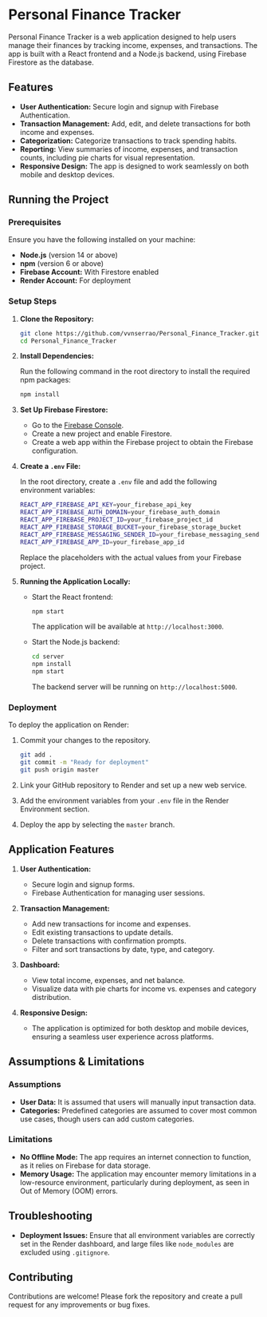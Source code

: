 # Personal Finance Tracker

Personal Finance Tracker is a web application designed to help users manage their finances by tracking income, expenses, and transactions. The app is built with a React frontend and a Node.js backend, using Firebase Firestore as the database.

## Features

- **User Authentication:** Secure login and signup with Firebase Authentication.
- **Transaction Management:** Add, edit, and delete transactions for both income and expenses.
- **Categorization:** Categorize transactions to track spending habits.
- **Reporting:** View summaries of income, expenses, and transaction counts, including pie charts for visual representation.
- **Responsive Design:** The app is designed to work seamlessly on both mobile and desktop devices.

## Running the Project

### Prerequisites

Ensure you have the following installed on your machine:

- **Node.js** (version 14 or above)
- **npm** (version 6 or above)
- **Firebase Account:** With Firestore enabled
- **Render Account:** For deployment

### Setup Steps

1. **Clone the Repository:**

   ```bash
   git clone https://github.com/vvnserrao/Personal_Finance_Tracker.git
   cd Personal_Finance_Tracker
   ```

2. **Install Dependencies:**

   Run the following command in the root directory to install the required npm packages:

   ```bash
   npm install
   ```

3. **Set Up Firebase Firestore:**

   - Go to the [Firebase Console](https://console.firebase.google.com/).
   - Create a new project and enable Firestore.
   - Create a web app within the Firebase project to obtain the Firebase configuration.

4. **Create a `.env` File:**

   In the root directory, create a `.env` file and add the following environment variables:

   ```bash
   REACT_APP_FIREBASE_API_KEY=your_firebase_api_key
   REACT_APP_FIREBASE_AUTH_DOMAIN=your_firebase_auth_domain
   REACT_APP_FIREBASE_PROJECT_ID=your_firebase_project_id
   REACT_APP_FIREBASE_STORAGE_BUCKET=your_firebase_storage_bucket
   REACT_APP_FIREBASE_MESSAGING_SENDER_ID=your_firebase_messaging_sender_id
   REACT_APP_FIREBASE_APP_ID=your_firebase_app_id
   ```

   Replace the placeholders with the actual values from your Firebase project.

5. **Running the Application Locally:**

   - Start the React frontend:

     ```bash
     npm start
     ```

     The application will be available at `http://localhost:3000`.

   - Start the Node.js backend:

     ```bash
     cd server
     npm install
     npm start
     ```

     The backend server will be running on `http://localhost:5000`.

### Deployment

To deploy the application on Render:

1. Commit your changes to the repository.

   ```bash
   git add .
   git commit -m "Ready for deployment"
   git push origin master
   ```

2. Link your GitHub repository to Render and set up a new web service.

3. Add the environment variables from your `.env` file in the Render Environment section.

4. Deploy the app by selecting the `master` branch.

## Application Features

1. **User Authentication:**
   - Secure login and signup forms.
   - Firebase Authentication for managing user sessions.

2. **Transaction Management:**
   - Add new transactions for income and expenses.
   - Edit existing transactions to update details.
   - Delete transactions with confirmation prompts.
   - Filter and sort transactions by date, type, and category.

3. **Dashboard:**
   - View total income, expenses, and net balance.
   - Visualize data with pie charts for income vs. expenses and category distribution.

4. **Responsive Design:**
   - The application is optimized for both desktop and mobile devices, ensuring a seamless user experience across platforms.

## Assumptions & Limitations

### Assumptions

- **User Data:** It is assumed that users will manually input transaction data.
- **Categories:** Predefined categories are assumed to cover most common use cases, though users can add custom categories.

### Limitations

- **No Offline Mode:** The app requires an internet connection to function, as it relies on Firebase for data storage.
- **Memory Usage:** The application may encounter memory limitations in a low-resource environment, particularly during deployment, as seen in Out of Memory (OOM) errors.

## Troubleshooting

- **Deployment Issues:** Ensure that all environment variables are correctly set in the Render dashboard, and large files like `node_modules` are excluded using `.gitignore`.

## Contributing

Contributions are welcome! Please fork the repository and create a pull request for any improvements or bug fixes.
